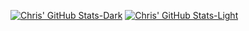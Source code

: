 [![Chris' GitHub Stats-Dark](https://github-readme-stats.vercel.app/api?username=chrismarquezz&hide=contribs&show_icons=true&theme=dark#gh-dark-mode-only)](https://github.com/anuraghazra/github-readme-stats#gh-dark-mode-only)
[![Chris' GitHub Stats-Light](https://github-readme-stats.vercel.app/api?username=chrismarquezz&hide=contribs&show_icons=true&theme=default#gh-light-mode-only)](https://github.com/anuraghazra/github-readme-stats#gh-light-mode-only)
